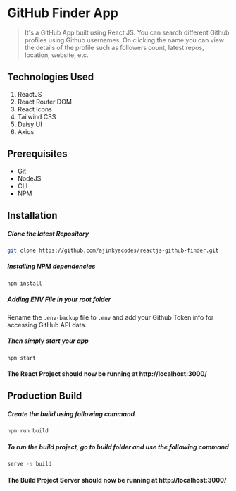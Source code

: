# GitHub Finder App
> It's a GitHub App built using React JS. You can search different Github profiles using Github usernames. On clicking the name you can view the details of the profile such as followers count, latest repos, location, website, etc.

## Technologies Used
1.  ReactJS
2.  React Router DOM
3.  React Icons
4.  Tailwind CSS
5.  Daisy UI
6.  Axios

## Prerequisites
- Git
- NodeJS
- CLI
- NPM

## Installation

##### Clone the latest Repository

```bash
git clone https://github.com/ajinkyacodes/reactjs-github-finder.git
```

##### Installing NPM dependencies

```bash
npm install
```
##### Adding ENV File in your root folder

Rename the `.env-backup` file to `.env` and add your Github Token info for accessing GitHub API data.

##### Then simply start your app 

```bash
npm start
```

#### The React Project should now be running at http://localhost:3000/ 


## Production Build

##### Create the build using following command

```bash
npm run build
```
##### To run the build project, go to build folder and use the following command

```bash
serve -s build
```

#### The Build Project Server should now be running at http://localhost:3000/ 